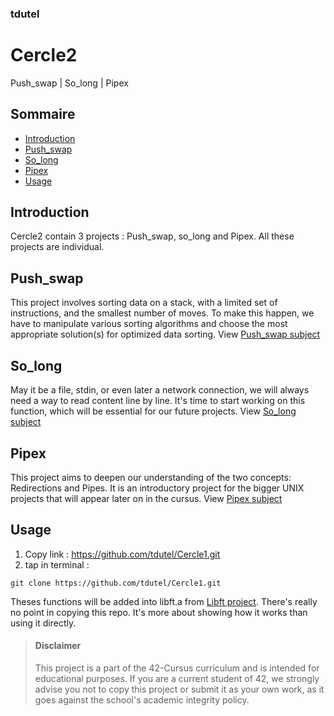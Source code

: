 ### tdutel
# Cercle2
Push_swap | So_long | Pipex

## Sommaire

- [Introduction](#introduction)
- [Push_swap](#pushswap)
- [So_long](#solong)
- [Pipex](#pipex)
- [Usage](#usage)

## Introduction <a name="introduction"></a>

Cercle2 contain 3 projects : Push_swap, so_long and Pipex. All these projects are individual.

## Push_swap <a name="pushswap"></a>

This project involves sorting data on a stack, with a limited set of instructions, and the smallest number of moves. To make this happen, we have to manipulate various sorting algorithms and choose the most appropriate solution(s) for optimized data sorting. View [Push_swap subject](https://github.com/tdutel/Cercle1/blob/main/ft_printf/en.subject.pdf)

## So_long <a name="solong"></a>

May it be a file, stdin, or even later a network connection, we will always need a way to read content line by line. It's time to start working on this function, which will be essential for our future projects. View [So_long subject](https://github.com/tdutel/Cercle1/blob/main/get_next_line/en.subject.pdf)

## Pipex <a name="pipex"></a>

This project aims to deepen our understanding of the two concepts: Redirections and Pipes. It is an introductory project for the bigger UNIX projects that will appear later on in the cursus. View [Pipex subject](https://github.com/tdutel/Cercle2/blob/main/pipex/en.subject.pdf)

## Usage <a name="usage"></a>

1. Copy link : https://github.com/tdutel/Cercle1.git
2. tap in terminal :
```
git clone https://github.com/tdutel/Cercle1.git
```
Theses functions will be added into libft.a from [Libft project](https://github.com/tdutel/Cercle0). There's really no point in copying this repo. It's more about showing how it works than using it directly.

> #### Disclaimer
> This project is a part of the 42-Cursus curriculum and is intended for educational purposes. If you are a current student of 42, we strongly advise you not to copy this project or submit it as your own work, as it goes against the school's academic integrity policy.
